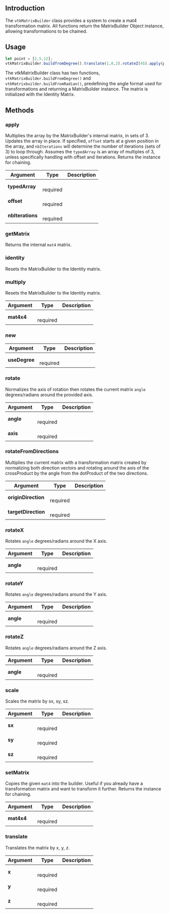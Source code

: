 ## Introduction

The `vtkMatrixBuilder` class provides a system to create a mat4
transformation matrix. All functions return the MatrixBuilder Object
instance, allowing transformations to be chained.


## Usage

```js
let point = [2,5,12];
vtkMatrixBuilder.buildfromDegree().translate(1,0,2).rotateZ(45).apply(point);
```

The vtkMatrixBuilder class has two functions,
`vtkMatrixBuilder.buildFromDegree()` and
`vtkMatrixbuilder.buildFromRadian()`, predefining the angle format used for
transformations and returning a MatrixBuilder instance. The matrix is
initialized with the Identity Matrix.


## Methods


### apply

Multiplies the array by the MatrixBuilder's internal matrix, in sets of
3. Updates the array in place. If specified, `offset` starts at a given
position in the array, and `nbIterations` will determine the number of
iterations (sets of 3) to loop through. Assumes the `typedArray` is an
array of multiples of 3, unless specifically handling with offset and
iterations. Returns the instance for chaining.


| Argument | Type | Description |
| ------------- | ------------- | ----- |
| **typedArray** | <span class="arg-type"></span></br></span><span class="arg-required">required</span> |  |
| **offset** | <span class="arg-type"></span></br></span><span class="arg-required">required</span> |  |
| **nbIterations** | <span class="arg-type"></span></br></span><span class="arg-required">required</span> |  |


### getMatrix

Returns the internal `mat4` matrix.



### identity

Resets the MatrixBuilder to the Identity matrix.



### multiply

Resets the MatrixBuilder to the Identity matrix.


| Argument | Type | Description |
| ------------- | ------------- | ----- |
| **mat4x4** | <span class="arg-type"></span></br></span><span class="arg-required">required</span> |  |


### new




| Argument | Type | Description |
| ------------- | ------------- | ----- |
| **useDegree** | <span class="arg-type"></span></br></span><span class="arg-required">required</span> |  |


### rotate

Normalizes the axis of rotation then rotates the current matrix `angle`
degrees/radians around the provided axis.


| Argument | Type | Description |
| ------------- | ------------- | ----- |
| **angle** | <span class="arg-type"></span></br></span><span class="arg-required">required</span> |  |
| **axis** | <span class="arg-type"></span></br></span><span class="arg-required">required</span> |  |


### rotateFromDirections

Multiplies the current matrix with a transformation matrix created by
normalizing both direction vectors and rotating around the axis of the
crossProduct by the angle from the dotProduct of the two directions.


| Argument | Type | Description |
| ------------- | ------------- | ----- |
| **originDirection** | <span class="arg-type"></span></br></span><span class="arg-required">required</span> |  |
| **targetDirection** | <span class="arg-type"></span></br></span><span class="arg-required">required</span> |  |


### rotateX

Rotates `angle` degrees/radians around the X axis.


| Argument | Type | Description |
| ------------- | ------------- | ----- |
| **angle** | <span class="arg-type"></span></br></span><span class="arg-required">required</span> |  |


### rotateY

Rotates `angle` degrees/radians around the Y axis.


| Argument | Type | Description |
| ------------- | ------------- | ----- |
| **angle** | <span class="arg-type"></span></br></span><span class="arg-required">required</span> |  |


### rotateZ

Rotates `angle` degrees/radians around the Z axis.


| Argument | Type | Description |
| ------------- | ------------- | ----- |
| **angle** | <span class="arg-type"></span></br></span><span class="arg-required">required</span> |  |


### scale

Scales the matrix by sx, sy, sz.


| Argument | Type | Description |
| ------------- | ------------- | ----- |
| **sx** | <span class="arg-type"></span></br></span><span class="arg-required">required</span> |  |
| **sy** | <span class="arg-type"></span></br></span><span class="arg-required">required</span> |  |
| **sz** | <span class="arg-type"></span></br></span><span class="arg-required">required</span> |  |


### setMatrix

Copies the given `mat4` into the builder. Useful if you already have a
transformation matrix and want to transform it further. Returns the
instance for chaining.


| Argument | Type | Description |
| ------------- | ------------- | ----- |
| **mat4x4** | <span class="arg-type"></span></br></span><span class="arg-required">required</span> |  |


### translate

Translates the matrix by x, y, z.


| Argument | Type | Description |
| ------------- | ------------- | ----- |
| **x** | <span class="arg-type"></span></br></span><span class="arg-required">required</span> |  |
| **y** | <span class="arg-type"></span></br></span><span class="arg-required">required</span> |  |
| **z** | <span class="arg-type"></span></br></span><span class="arg-required">required</span> |  |


